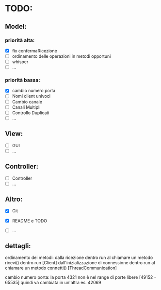 # TODO:
## Model:
### priorità alta:
- [x] fix confermaRicezione
- [ ]  ordinamento delle operazioni in metodi opportuni
- [ ] whisper
- [ ] ...
### priorità bassa:
- [x] cambio numero porta
- [ ] Nomi client univoci
- [ ] Cambio canale
- [ ] Canali Multipli
- [ ] Controllo Duplicati
- [ ] ...

## View:
- [ ] GUI
- [ ] ...

## Controller:
- [ ] Controller
- [ ] ...

## Altro:
- [x] Git
- [x] README e TODO
- [ ] ...


## dettagli:
ordinamento dei metodi:
    dalla ricezione dentro run al chiamare un metodo ricevi() dentro run [Client]
    dall'inizializzazione di connessione dentro run al chiamare un metodo connetti() [ThreadCommunication]

cambio numero porta:
    la porta 4321 non è nel range di porte libere [49152 - 65535] quindi va cambiata in un'altra es. 42069